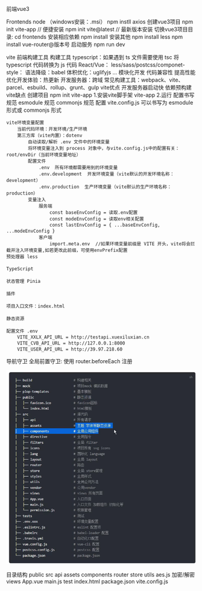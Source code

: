 前端vue3

Frontends
    node （windows安装：.msi）
    npm instll axios
    创建vue3项目
        npm init vite-app <frontends>   // 便捷安装
        npm init vite@latest            // 最新版本安装
    切换vue3项目目录: 
        cd frontends
    安装相应依赖
        npm install
    安装其他
        npm install less
        npm install vue-router@版本号
    启动服务
        npm run dev 

vite 前端构建工具
    构建工具
        typescript：如果遇到 ts 文件需要使用 tsc 将 typescript 代码转换为 js 代码
        React/Vue：
        less/sass/postcss/componet-style：
        语法降级：babel
        体积优化：uglifyjs
        ...
        模块化开发
        代码兼容性
        提高性能
        优化开发体验：热更新
        开发服务器：跨域
        常见构建工具：webpack、vite、parcel、esbuild、rollup、grunt、gulp
    vite优点
        开发服务器启动快
        依赖预构建
    vite缺点
    创建项目
        npm init vite-app <frontends>
            1.安装vite脚手架 vite-app
            2.运行
    配置书写规范
        esmodule 规范
        commonjs 规范
    配置
        vite.config.js
            可以书写为 esmodule 形式或 commonjs 形式

    vite环境变量配置
        当前代码环境：开发环境/生产环境
        第三方库（vite内置）：dotenv
            自动读取/解析 .env 文件中的环境变量
            将环境变量注入到 process 对象中，与vite.config.js中的配置有关：root/envDir（当前环境变量地址）
            配置文件
                .env  所有环境都需要用到的环境变量
                .env.development  开发环境变量（vite默认的开发环境名称：development）
                .env.production  生产环境变量（vite默认的生产环境名称：production）
            变量注入
                服务端
                    const baseEnvConfig = 读取.env配置
                    const modeEnvConfig = 读取env相关配置
                    const lastEnvConfig = { ...baseEnvConfig, ...modeEnvConfig }
                客户端
                    import.meta.env  //如果环境变量前缀是 VITE 开头，vite将会拦截并注入环境变量,如若更改此前缀，可使用envPrefix配置
    预处理器 less

    TypeScript

    状态管理 Pinia 

    插件

    项目入口文件：index.html

    静态资源

    配置文件 .env
        VITE_XXLX_API_URL = http://testapi.xuexiluxian.cn
        VITE_CVB_API_URL = http://127.0.0.1:8000
        VITE_USER_API_URL = http://39.97.218.60

导航守卫
全局前置守卫: 使用 router.beforeEach 注册

![Alt text](1692620134960.png)

目录结构
public
src
    api
    assets
    components
    router
    store
    utils
        aes.js  加密/解密
    views
    App.vue
    main.js
test
index.html
package.json
vite.config.js